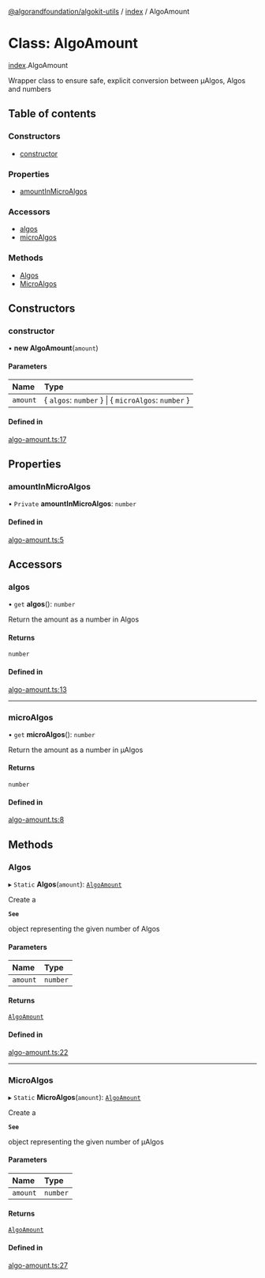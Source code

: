 [@algorandfoundation/algokit-utils](../README.md) / [index](../modules/index.md) / AlgoAmount

# Class: AlgoAmount

[index](../modules/index.md).AlgoAmount

Wrapper class to ensure safe, explicit conversion between µAlgos, Algos and numbers

## Table of contents

### Constructors

- [constructor](index.AlgoAmount.md#constructor)

### Properties

- [amountInMicroAlgos](index.AlgoAmount.md#amountinmicroalgos)

### Accessors

- [algos](index.AlgoAmount.md#algos)
- [microAlgos](index.AlgoAmount.md#microalgos)

### Methods

- [Algos](index.AlgoAmount.md#algos-1)
- [MicroAlgos](index.AlgoAmount.md#microalgos-1)

## Constructors

### constructor

• **new AlgoAmount**(`amount`)

#### Parameters

| Name | Type |
| :------ | :------ |
| `amount` | { `algos`: `number`  } \| { `microAlgos`: `number`  } |

#### Defined in

[algo-amount.ts:17](https://github.com/algorandfoundation/algokit-utils-ts/blob/88a7c0f/src/algo-amount.ts#L17)

## Properties

### amountInMicroAlgos

• `Private` **amountInMicroAlgos**: `number`

#### Defined in

[algo-amount.ts:5](https://github.com/algorandfoundation/algokit-utils-ts/blob/88a7c0f/src/algo-amount.ts#L5)

## Accessors

### algos

• `get` **algos**(): `number`

Return the amount as a number in Algos

#### Returns

`number`

#### Defined in

[algo-amount.ts:13](https://github.com/algorandfoundation/algokit-utils-ts/blob/88a7c0f/src/algo-amount.ts#L13)

___

### microAlgos

• `get` **microAlgos**(): `number`

Return the amount as a number in µAlgos

#### Returns

`number`

#### Defined in

[algo-amount.ts:8](https://github.com/algorandfoundation/algokit-utils-ts/blob/88a7c0f/src/algo-amount.ts#L8)

## Methods

### Algos

▸ `Static` **Algos**(`amount`): [`AlgoAmount`](index.AlgoAmount.md)

Create a

**`See`**

object representing the given number of Algos

#### Parameters

| Name | Type |
| :------ | :------ |
| `amount` | `number` |

#### Returns

[`AlgoAmount`](index.AlgoAmount.md)

#### Defined in

[algo-amount.ts:22](https://github.com/algorandfoundation/algokit-utils-ts/blob/88a7c0f/src/algo-amount.ts#L22)

___

### MicroAlgos

▸ `Static` **MicroAlgos**(`amount`): [`AlgoAmount`](index.AlgoAmount.md)

Create a

**`See`**

object representing the given number of µAlgos

#### Parameters

| Name | Type |
| :------ | :------ |
| `amount` | `number` |

#### Returns

[`AlgoAmount`](index.AlgoAmount.md)

#### Defined in

[algo-amount.ts:27](https://github.com/algorandfoundation/algokit-utils-ts/blob/88a7c0f/src/algo-amount.ts#L27)
